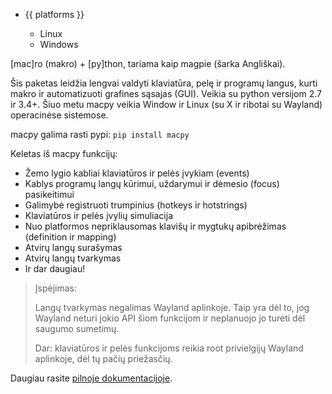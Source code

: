 <ul class="platforms collapsible">
	<li>
		<div class="collapsible-header"><i class="fas fa-laptop-code"></i>{{ platforms }}<i class="fas fa-caret-down"></i></div>
		<div class="collapsible-body">
			<ul>
				<li><i class="fab fa-linux"></i>Linux</li>
				<li><i class="fab fa-windows"></i>Windows</li>
			</ul>
		</div>
	</li>
</ul>


[mac]ro (makro) + [py]thon, tariama kaip magpie (šarka Angliškai).

Šis paketas leidžia lengvai valdyti klaviatūra, pelę ir programų langus, kurti makro ir automatizuoti grafines sąsajas (GUI). Veikia su python versijom 2.7 ir 3.4+.
Šiuo metu macpy veikia Window ir Linux (su X ir ribotai su Wayland) operacinėse sistemose.

macpy galima rasti pypi:
```pip install macpy```

Keletas iš macpy funkcijų:
- Žemo lygio kabliai klaviatūros ir pelės įvykiam (events)
- Kablys programų langų kūrimui, uždarymui ir dėmesio (focus) pasikeitimui
- Galimybė registruoti trumpinius (hotkeys ir hotstrings)
- Klaviatūros ir pelės įvylių simuliacija
- Nuo platformos nepriklausomas klavišų ir mygtukų apibrėžimas (definition ir mapping)
- Atvirų langų surašymas
- Atvirų langų tvarkymas
- Ir dar daugiau!

<div class="warning">

> Įspėjimas:
>
> Langų tvarkymas negalimas Wayland aplinkoje.
> Taip yra dėl to, jog Wayland neturi jokio API šiom
> funkcijom ir neplanuojo jo turėti dėl saugumo sumetimų.
>
> Dar: klaviatūros ir pelės funkcijoms reikia root privielgijų Wayland aplinkoje, dėl tų pačių priežasčių.

</div>

Daugiau rasite [pilnoje dokumentacijoje](https://macpy.readthedocs.io/en/latest/).
